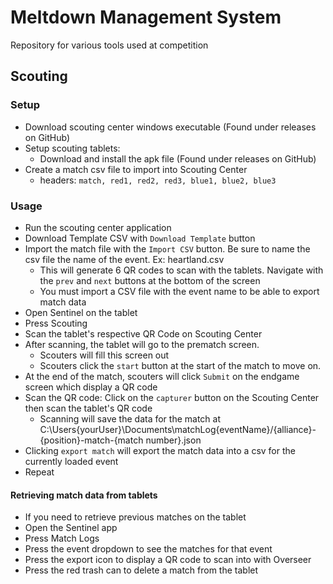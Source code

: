 # Meltdown Management System
Repository for various tools used at competition


## Scouting

### Setup
- Download scouting center windows executable (Found under releases on GitHub)
- Setup scouting tablets:
  - Download and install the apk file (Found under releases on GitHub) 
- Create a match csv file to import into Scouting Center
  - headers: `match, red1, red2, red3, blue1, blue2, blue3`

### Usage
- Run the scouting center application
- Download Template CSV with `Download Template` button
- Import the match file with the `Import CSV` button. Be sure to name the csv file the name of the event. Ex: heartland.csv
  - This will generate 6 QR codes to scan with the tablets. Navigate with the `prev` and `next` buttons at the bottom of the screen
  - You must import a CSV file with the event name to be able to export match data
- Open Sentinel on the tablet
- Press Scouting
- Scan the tablet's respective QR Code on Scouting Center
- After scanning, the tablet will go to the prematch screen.
  - Scouters will fill this screen out
  - Scouters click the `start` button at the start of the match to move on.
- At the end of the match, scouters will click `Submit` on the endgame screen which display a QR code
- Scan the QR code: Click on the `capturer` button on the Scouting Center then scan the tablet's QR code
  - Scanning will save the data for the match at C:\Users\{yourUser}\Documents\matchLog\{eventName}/{alliance}-{position}-match-{match number}.json   
- Clicking `export match` will export the match data into a csv for the currently loaded event
- Repeat

#### Retrieving match data from tablets 
- If you need to retrieve previous matches on the tablet
- Open the Sentinel app
- Press Match Logs
- Press the event dropdown to see the matches for that event
- Press the export icon to display a QR code to scan into with Overseer
- Press the red trash can to delete a match from the tablet
